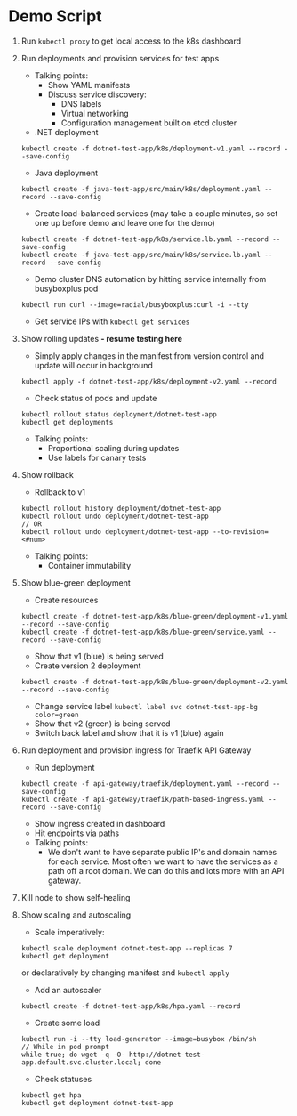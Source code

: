 # Demo Script

1. Run `kubectl proxy` to get local access to the k8s dashboard
1. Run deployments and provision services for test apps
    - Talking points:
        - Show YAML manifests
        - Discuss service discovery:
            - DNS labels
            - Virtual networking
            - Configuration management built on etcd cluster
    - .NET deployment
    ```
    kubectl create -f dotnet-test-app/k8s/deployment-v1.yaml --record --save-config
    ```

    - Java deployment
    ```
    kubectl create -f java-test-app/src/main/k8s/deployment.yaml --record --save-config
    ```

    - Create load-balanced services (may take a couple minutes, so set one up before demo and leave one for the demo)
    ```
    kubectl create -f dotnet-test-app/k8s/service.lb.yaml --record --save-config
    kubectl create -f java-test-app/src/main/k8s/service.lb.yaml --record --save-config
    ```
    - Demo cluster DNS automation by hitting service internally from busyboxplus pod
    ```
    kubectl run curl --image=radial/busyboxplus:curl -i --tty
    ```
    - Get service IPs with `kubectl get services`
  
1. Show rolling updates **- resume testing here**
    - Simply apply changes in the manifest from version control and update will occur in background
    ```
    kubectl apply -f dotnet-test-app/k8s/deployment-v2.yaml --record
    ```
    - Check status of pods and update
    ```
    kubectl rollout status deployment/dotnet-test-app
    kubectl get deployments
    ```
    - Talking points:
        - Proportional scaling during updates
        - Use labels for canary tests
1. Show rollback
    - Rollback to v1
    ```
    kubectl rollout history deployment/dotnet-test-app
    kubectl rollout undo deployment/dotnet-test-app
    // OR
    kubectl rollout undo deployment/dotnet-test-app --to-revision=<#num>
    ```
    - Talking points:
        - Container immutability
1. Show blue-green deployment
    - Create resources
    ```
    kubectl create -f dotnet-test-app/k8s/blue-green/deployment-v1.yaml --record --save-config
    kubectl create -f dotnet-test-app/k8s/blue-green/service.yaml --record --save-config    
    ```
    - Show that v1 (blue) is being served
    - Create version 2 deployment
    ```
    kubectl create -f dotnet-test-app/k8s/blue-green/deployment-v2.yaml --record --save-config
    ```
    - Change service label `kubectl label svc dotnet-test-app-bg color=green`
    - Show that v2 (green) is being served
    - Switch back label and show that it is v1 (blue) again
1. Run deployment and provision ingress for Traefik API Gateway
    - Run deployment
    ```
    kubectl create -f api-gateway/traefik/deployment.yaml --record --save-config
    kubectl create -f api-gateway/traefik/path-based-ingress.yaml --record --save-config
    ```
    - Show ingress created in dashboard
    - Hit endpoints via paths
    - Talking points:
        - We don't want to have separate public IP's and domain names for 
        each service. Most often we want to have the services as a path 
        off a root domain. We can do this and lots more with an API gateway.
1. Kill node to show self-healing
1. Show scaling and autoscaling
    - Scale imperatively:
    ```
    kubectl scale deployment dotnet-test-app --replicas 7
    kubectl get deployment
    ```
    or declaratively by changing manifest and `kubectl apply`
    - Add an autoscaler
    ```
    kubectl create -f dotnet-test-app/k8s/hpa.yaml --record
    ```
    - Create some load
    ```
    kubectl run -i --tty load-generator --image=busybox /bin/sh
    // While in pod prompt
    while true; do wget -q -O- http://dotnet-test-app.default.svc.cluster.local; done
    ```
    - Check statuses
    ```
    kubectl get hpa
    kubectl get deployment dotnet-test-app
    ```
